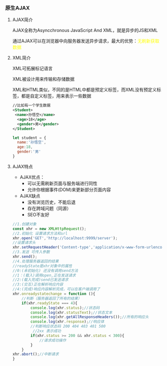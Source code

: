### 原生AJAX

1. AJAX简介

   AJAX全称为Asyncchronous JavaScript And XML，就是异步的JS和XML

   通过AJAX可以在浏览器中向服务器发送异步请求，最大的优势：<font color='yellow'>无刷新获取数据</font>

2. XML简介

   XML可拓展标记语言

   XML被设计用来传输和存储数据

   XML和HTML类似，不同的是HTML中都是预定义标签，而XML没有预定义标签，都是自定义标签，用来表示一些数据

   ~~~xml
   //比如有一个学生数据
   <Student>
   	<name>孙悟空</name>
     <age>18</age>
     <gender>男</gender>
   </Student>
   ~~~

   ~~~javascript
   let student = {
     name:'孙悟空',
     age:18,
     gender:'男'
   }
   ~~~

3. AJAX特点

   - AJAX优点：
     - 可以无需刷新页面与服务端进行同性
     - 允许你根据事件(DOM)来更新部分页面内容
   - AJAX缺点
     - 没有浏览历史，不能后退
     - 存在跨域问题（同源）
     - SEO不友好

   ```javascript
   //1.创建对象
   const xhr = new XMLHttpRequest();
   //2.初始化 设置请求方法和url
   xhr.open('GET','http://localhost:9999/server');
   //设置请求头
   xhr.setRequestHeader('Content-type','application/x-www-form-urlencoded');
   //3.发送 可传入参数
   xhr.send();
   //4.处理服务器返回的结果
   //readyState是xhr对象中的属性
   //0:(未初始化) 还没有调用send方法
   //1：(载入)调用open,正在发送请求
   //2:(载入完成)send已发送请求
   //3:(交互)正在解析响应内容
   //4:(完成)响应内容解析完成，可以在客户端调用了
   xhr.onreadystatechange = function (){
       //判断（服务器返回了所有的结果）
       if(xhr.readyState === 4){
           console.log(xhr.status);//状态码
           console.log(xhr.statusText);//状态文本
           console.log(xhr.getAllResponseHeaders());//所有的响应头
           console.log(xhr.response);//响应体
           //判断响应状态码 200 404 403 401 500
            //2xx 表示成功
           if(xhr.status >= 200 && xhr.status < 300){
               //请求成功操作
           }
       }
   xhr.abort();//中断请求
   }
   ```

